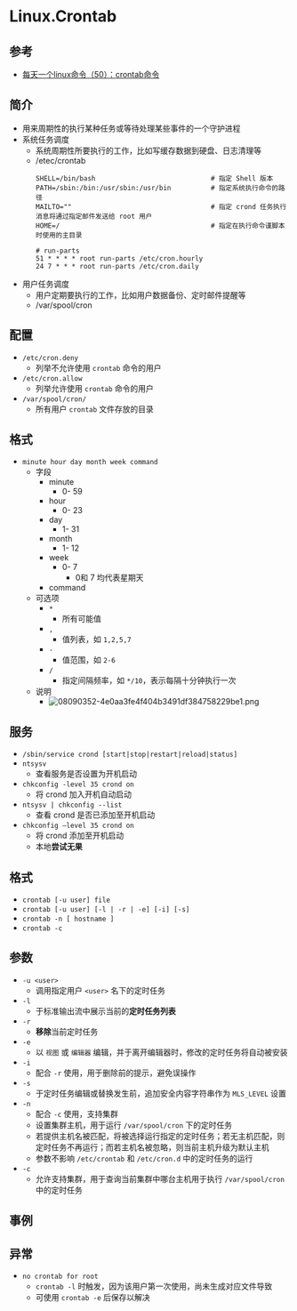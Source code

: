 
# Linux.Crontab

## 参考
- [每天一个linux命令（50）：crontab命令](http://www.cnblogs.com/peida/archive/2013/01/08/2850483.html)


## 简介
- 用来周期性的执行某种任务或等待处理某些事件的一个守护进程
- 系统任务调度
	- 系统周期性所要执行的工作，比如写缓存数据到硬盘、日志清理等
	- /etec/crontab
		```
		SHELL=/bin/bash								# 指定 Shell 版本
		PATH=/sbin:/bin:/usr/sbin:/usr/bin			# 指定系统执行命令的路径
		MAILTO=""									# 指定 crond 任务执行消息将通过指定邮件发送给 root 用户
		HOME=/										# 指定在执行命令谨脚本时使用的主目录

		# run-parts
		51 * * * * root run-parts /etc/cron.hourly
		24 7 * * * root run-parts /etc/cron.daily
		```
- 用户任务调度
	- 用户定期要执行的工作，比如用户数据备份、定时邮件提醒等
	- /var/spool/cron


## 配置
- `/etc/cron.deny`
    - 列举不允许使用 `crontab` 命令的用户
- `/etc/cron.allow`
    - 列举允许使用 `crontab` 命令的用户
- `/var/spool/cron/`
    - 所有用户 `crontab` 文件存放的目录


## 格式
- `minute hour day month week command`
    - 字段
    	- minute 
    		- 0- 59
    	- hour 
    		- 0- 23
    	- day 
    		- 1- 31
    	- month 
    		- 1- 12
    	- week 
    		- 0- 7
    			- 0和 7 均代表星期天
    	- command
    - 可选项
    	- `*`
    		- 所有可能值
    	- `,`
    		- 值列表，如 `1,2,5,7`
    	- `-`
    		- 值范围，如 `2-6`
    	- `/`
    		- 指定间隔频率，如 `*/10`，表示每隔十分钟执行一次
    - 说明
    	- ![08090352-4e0aa3fe4f404b3491df384758229be1.png](http://otzm88f21.bkt.clouddn.com/c3a7e01f-b2e9-4f4e-beb0-81ed2bc21d1c.png)


## 服务
- `/sbin/service crond [start|stop|restart|reload|status]`
- `ntsysv`
    - 查看服务是否设置为开机启动
- `chkconfig -level 35 crond on`
    - 将 crond 加入开机自动启动
- `ntsysv | chkconfig --list`
    - 查看 crond 是否已添加至开机启动
- `chkconfig –level 35 crond on`
    - 将 crond 添加至开机启动
    - 本地**尝试无果**


## 格式
- `crontab [-u user] file`
- `crontab [-u user] [-l | -r | -e] [-i] [-s]`
- `crontab -n [ hostname ]`
- `crontab -c`


## 参数
- `-u <user>`
    - 调用指定用户 `<user>` 名下的定时任务
- `-l`
    - 于标准输出流中展示当前的**定时任务列表**
- `-r`
    - **移除**当前定时任务
- `-e`
    - 以 `视图` 或 `编辑器` 编辑，并于离开编辑器时，修改的定时任务将自动被安装
- `-i`
    - 配合 `-r` 使用，用于删除前的提示，避免误操作
- `-s`
    - 于定时任务编辑或替换发生前，追加安全内容字符串作为 `MLS_LEVEL` 设置
- `-n`
    - 配合 `-c` 使用，支持集群
    - 设置集群主机，用于运行 `/var/spool/cron` 下的定时任务
    - 若提供主机名被匹配，将被选择运行指定的定时任务；若无主机匹配，则定时任务不再运行；而若主机名被忽略，则当前主机升级为默认主机
    - 参数不影响 `/etc/crontab` 和 `/etc/cron.d` 中的定时任务的运行
- `-c`
    - 允许支持集群，用于查询当前集群中哪台主机用于执行 `/var/spool/cron` 中的定时任务


## 事例



## 异常
- `no crontab for root`
	- `crontab -l` 时触发，因为该用户第一次使用，尚未生成对应文件导致
	- 可使用 `crontab -e` 后保存以解决